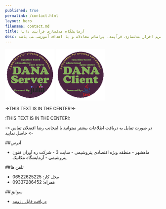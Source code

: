 ```yaml
---
published: true
permalink: /contact.html
layout: hero
filename: contact.md
title: آزمایشگاه مدلسازی فرآیند دانا
desc: آزمایشگاه دانا، یک پروژه متن باز جهت توسعه نرم افزار مدلسازی فرآیند، براساس معادلات و با اهداف آموزشی می باشد
---
```


[![Go to server website](/assets/img/DANA_ServerSmall.png "DANA-Laboratory Client Site")](/DANA-Laboratory.jl)
[![Go to client website](/assets/img/DANA_ClientSmall.png "DANA-Laboratory Server Site")](/DANA-Laboratory.java)

->THIS TEXT IS IN THE CENTER!<- 

:THIS TEXT IS IN THE CENTER!:

-> در صورت تمایل به دریافت اطلاعات بیشتر میتوانید با اینجانب رضا افضلان تماس حاصل نمایید <-

##آدرس

 - ماهشهر - منطقه ویژه اقتصادی پتروشیمی - سایت 3 - شرکت ره آوران فنون پتروشیمی - آزمایشگاه مکانیک

##تلفن ها

- محل کار: 06522625225
- همراه: 09337286452

##سوابق

- [دریافت فایل رزومه](/assets/pdf/resume.pdf)